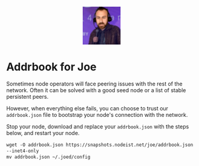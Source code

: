 <p align="center">
  <img height="100" height="auto" src="https://raw.githubusercontent.com/Nodeist/Kurulumlar/main/logos/joe.png">
</p>


# Addrbook for Joe

Sometimes node operators will face peering issues with the rest of the network. Often it can be solved with a good seed node or a list of stable persistent peers.

However, when everything else fails, you can choose to trust our `addrbook.json` file to bootstrap your node's connection with the network.

Stop your node, download and replace your `addrbook.json` with the steps below, and restart your node.


```
wget -O addrbook.json https://snapshots.nodeist.net/joe/addrbook.json --inet4-only
mv addrbook.json ~/.joed/config
```
